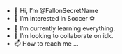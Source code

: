 - 👋 Hi, I’m @FallonSecretName
- 👀 I’m interested in Soccer ⚽ 
- 🌱 I’m currently learning everything.
- 💞️ I’m looking to collaborate on idk.
- 📫 How to reach me ...

<!---
FallonSecretName/FallonSecretName is a ✨ special ✨ repository because its `README.md` (this file) appears on your GitHub profile.
You can click the Preview link to take a look at your changes.
--->
